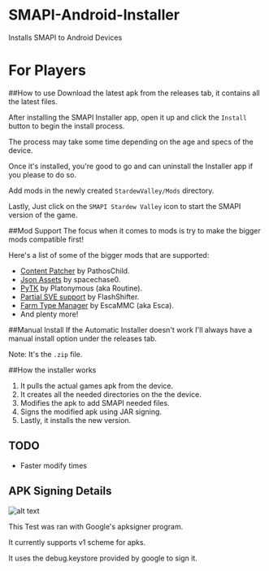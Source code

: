 # SMAPI-Android-Installer
Installs SMAPI to Android Devices

# For Players
##How to use
Download the latest apk from the releases tab, it contains all the latest files.

After installing the SMAPI Installer app, open it up and click the `Install` button to begin the install process.

The process may take some time depending on the age and specs of the device.

Once it's installed, you're good to go and can uninstall the Installer app if you please to do so.

Add mods in the newly created `StardewValley/Mods` directory.

Lastly, Just click on the `SMAPI Stardew Valley` icon to start the SMAPI version of the game.

##Mod Support
The focus when it comes to mods is try to make the bigger mods compatible first!

Here's a list of some of the bigger mods that are supported:

- [Content Patcher](https://www.nexusmods.com/stardewvalley/mods/1915) by PathosChild.
- [Json Assets](https://www.nexusmods.com/stardewvalley/mods/1720) by spacechase0.
- [PyTK](https://www.nexusmods.com/stardewvalley/mods/1726) by Platonymous (aka Routine).
- [Partial SVE support](https://www.nexusmods.com/stardewvalley/mods/3753) by FlashShifter.
- [Farm Type Manager](https://www.nexusmods.com/stardewvalley/mods/3231) by EscaMMC (aka Esca).
- And plenty more!

##Manual Install
If the Automatic Installer doesn't work I'll always have a manual install option under the releases tab.

Note: It's the `.zip` file.

##How the installer works
1. It pulls the actual games apk from the device.
2. It creates all the needed directories on the the device.
3. Modifies the apk to add SMAPI needed files.
4. Signs the modified apk using JAR signing.
5. Lastly, it installs the new version.

## TODO
- Faster modify times

## APK Signing Details
![alt text](https://github.com/MartyrPher/SMAPI-Android-Installer/blob/master/current_scheme.PNG)

This Test was ran with Google's apksigner program.

It currently supports v1 scheme for apks.

It uses the debug.keystore provided by google to sign it.